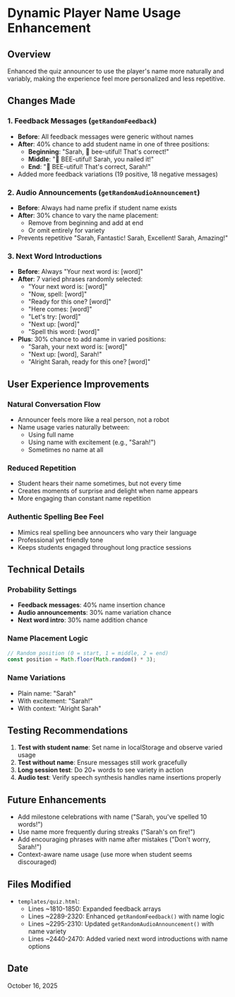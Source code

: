 # Dynamic Player Name Usage Enhancement

## Overview
Enhanced the quiz announcer to use the player's name more naturally and variably, making the experience feel more personalized and less repetitive.

## Changes Made

### 1. **Feedback Messages** (`getRandomFeedback`)
- **Before**: All feedback messages were generic without names
- **After**: 40% chance to add student name in one of three positions:
  - **Beginning**: "Sarah, 🐝 bee-utiful! That's correct!"
  - **Middle**: "🐝 BEE-utiful! Sarah, you nailed it!"
  - **End**: "🐝 BEE-utiful! That's correct, Sarah!"
- Added more feedback variations (19 positive, 18 negative messages)

### 2. **Audio Announcements** (`getRandomAudioAnnouncement`)
- **Before**: Always had name prefix if student name exists
- **After**: 30% chance to vary the name placement:
  - Remove from beginning and add at end
  - Or omit entirely for variety
- Prevents repetitive "Sarah, Fantastic! Sarah, Excellent! Sarah, Amazing!"

### 3. **Next Word Introductions**
- **Before**: Always "Your next word is: [word]"
- **After**: 7 varied phrases randomly selected:
  - "Your next word is: [word]"
  - "Now, spell: [word]"
  - "Ready for this one? [word]"
  - "Here comes: [word]"
  - "Let's try: [word]"
  - "Next up: [word]"
  - "Spell this word: [word]"
- **Plus**: 30% chance to add name in varied positions:
  - "Sarah, your next word is: [word]"
  - "Next up: [word], Sarah!"
  - "Alright Sarah, ready for this one? [word]"

## User Experience Improvements

### Natural Conversation Flow
- Announcer feels more like a real person, not a robot
- Name usage varies naturally between:
  - Using full name
  - Using name with excitement (e.g., "Sarah!")
  - Sometimes no name at all

### Reduced Repetition
- Student hears their name sometimes, but not every time
- Creates moments of surprise and delight when name appears
- More engaging than constant name repetition

### Authentic Spelling Bee Feel
- Mimics real spelling bee announcers who vary their language
- Professional yet friendly tone
- Keeps students engaged throughout long practice sessions

## Technical Details

### Probability Settings
- **Feedback messages**: 40% name insertion chance
- **Audio announcements**: 30% name variation chance
- **Next word intro**: 30% name addition chance

### Name Placement Logic
```javascript
// Random position (0 = start, 1 = middle, 2 = end)
const position = Math.floor(Math.random() * 3);
```

### Name Variations
- Plain name: "Sarah"
- With excitement: "Sarah!"
- With context: "Alright Sarah"

## Testing Recommendations

1. **Test with student name**: Set name in localStorage and observe varied usage
2. **Test without name**: Ensure messages still work gracefully
3. **Long session test**: Do 20+ words to see variety in action
4. **Audio test**: Verify speech synthesis handles name insertions properly

## Future Enhancements
- Add milestone celebrations with name ("Sarah, you've spelled 10 words!")
- Use name more frequently during streaks ("Sarah's on fire!")
- Add encouraging phrases with name after mistakes ("Don't worry, Sarah!")
- Context-aware name usage (use more when student seems discouraged)

## Files Modified
- `templates/quiz.html`:
  - Lines ~1810-1850: Expanded feedback arrays
  - Lines ~2289-2320: Enhanced `getRandomFeedback()` with name logic
  - Lines ~2295-2310: Updated `getRandomAudioAnnouncement()` with name variety
  - Lines ~2440-2470: Added varied next word introductions with name options

## Date
October 16, 2025
